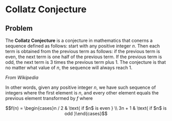 # Collatz Conjecture

## Problem

The **Collatz Conjecture** is a conjecture in mathematics that conerns a sequence defined as follows: start with any positive integer $n$. Then each term is obtained from the previous term as follows: if the previous term is even, the next term is one half of the previous term. If the previous term is odd, the next term is 3 times the previous term plus 1. The conjecture is that no matter what value of $n$, the sequence will always reach 1.

*From Wikipedia*

In other words, given any positive integer $n$, we have such sequence of integers where the first element is $n$, and every other element equals the previous element transformed by $f$ where

$$f(n) = \begin{cases}n / 2 & \text{ if $n$ is even } \\ 3n + 1 & \text{ if $n$ is odd }\end{cases}$$
